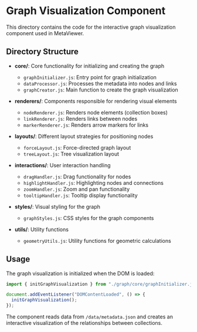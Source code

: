 # Graph Visualization Component

This directory contains the code for the interactive graph visualization component used in MetaViewer.

## Directory Structure

- **core/**: Core functionality for initializing and creating the graph

  - `graphInitializer.js`: Entry point for graph initialization
  - `dataProcessor.js`: Processes the metadata into nodes and links
  - `graphCreator.js`: Main function to create the graph visualization

- **renderers/**: Components responsible for rendering visual elements

  - `nodeRenderer.js`: Renders node elements (collection boxes)
  - `linkRenderer.js`: Renders links between nodes
  - `markerRenderer.js`: Renders arrow markers for links

- **layouts/**: Different layout strategies for positioning nodes

  - `forceLayout.js`: Force-directed graph layout
  - `treeLayout.js`: Tree visualization layout

- **interactions/**: User interaction handling

  - `dragHandler.js`: Drag functionality for nodes
  - `highlightHandler.js`: Highlighting nodes and connections
  - `zoomHandler.js`: Zoom and pan functionality
  - `tooltipHandler.js`: Tooltip display functionality

- **styles/**: Visual styling for the graph

  - `graphStyles.js`: CSS styles for the graph components

- **utils/**: Utility functions
  - `geometryUtils.js`: Utility functions for geometric calculations

## Usage

The graph visualization is initialized when the DOM is loaded:

```javascript
import { initGraphVisualization } from "./graph/core/graphInitializer.js";

document.addEventListener("DOMContentLoaded", () => {
  initGraphVisualization();
});
```

The component reads data from `/data/metadata.json` and creates an interactive visualization of the relationships between collections.
